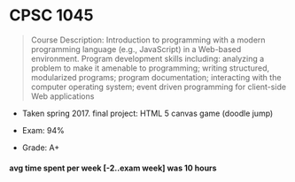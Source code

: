 # CPSC 1045
> Course Description:
Introduction to programming with a modern programming language (e.g., JavaScript) in a Web-based environment.
Program development skills including: analyzing a problem to make it amenable to programming; writing structured,
modularized programs; program documentation; interacting with the computer operating system; event driven programming
for client-side Web applications

* Taken spring 2017. final project: HTML 5 canvas game (doodle jump)

* Exam: 94%

* Grade: A+

#### avg time spent per week [-2..exam week] was 10 hours 
